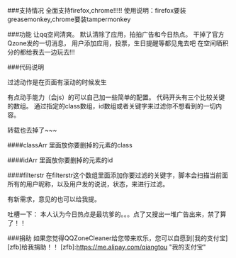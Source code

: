###支持情况
全面支持firefox,chrome!!!!!
使用说明：firefox要装greasemonkey,chrome要装tampermonkey

###功能
让qq空间清爽。
默认清除了应用，拍拍广告和今日热点。
干掉了官方Qzone发的一切消息，
用户添加应用，投票，生日提醒等都见鬼去吧
在空间晒积分的都给我去一边玩去!!!


###代码说明

过滤动作是在页面有滚动的时候发生

有点动手能力（会js）的可以自己加一些简单的配置。
代码开头有三个比较关键的数组。
通过指定的class数组，id数组或者关键字来过滤你不想看到的一切内容。

转载也去掉了~~~

####classArr 
里面放你要删掉的元素的class

####idArr 
里面放你要删掉的元素的id

####filterstr
在filterstr这个数组里面添加你要过滤的关键字，脚本会扫描当前面所有的用户昵称，以及用户发的说说，状态，来进行过滤。

有新需求，意见的也可以给我提。

吐槽一下：
本人认为今日热点是最坑爹的。。。点了又搜出一堆广告出来，禁了算了！！

###捐助
如果您觉得QQZoneCleaner给您带来欢乐，您可以自愿到[我的支付宝][zfb]给我捐助！！
[zfb]:https://me.alipay.com/qiangtou "我的支付宝"

